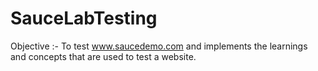 # SauceLabTesting
Objective :- To test www.saucedemo.com and implements the learnings and concepts that are used to test a website.


